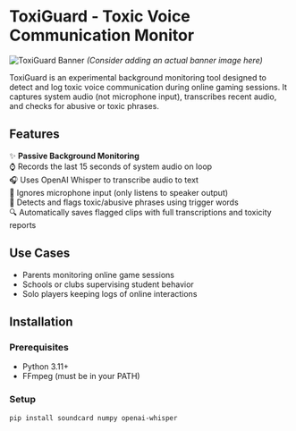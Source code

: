 
# ToxiGuard - Toxic Voice Communication Monitor

![ToxiGuard Banner](https://via.placeholder.com/800x200?text=ToxiGuard+Toxic+Voice+Monitoring) *(Consider adding an actual banner image here)*

ToxiGuard is an experimental background monitoring tool designed to detect and log toxic voice communication during online gaming sessions. It captures system audio (not microphone input), transcribes recent audio, and checks for abusive or toxic phrases.

## Features

✨ **Passive Background Monitoring**  
⌚ Records the last 15 seconds of system audio on loop  
🎧 Uses OpenAI Whisper to transcribe audio to text  
🚫 Ignores microphone input (only listens to speaker output)  
🚨 Detects and flags toxic/abusive phrases using trigger words  
🔍 Automatically saves flagged clips with full transcriptions and toxicity reports  

## Use Cases

- Parents monitoring online game sessions
- Schools or clubs supervising student behavior
- Solo players keeping logs of online interactions

## Installation

### Prerequisites
- Python 3.11+
- FFmpeg (must be in your PATH)

### Setup
```bash
pip install soundcard numpy openai-whisper

